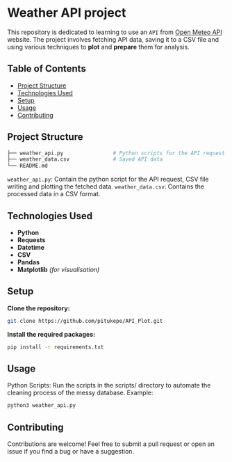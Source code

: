 # Weather API project

This repository is dedicated to learning to use an `API` from [Open Meteo API](https://open-meteo.com) website.
The project involves fetching API data, saving it to a CSV file and using various techniques to **plot** and **prepare** them for analysis.

## Table of Contents

- [Project Structure](#project-structure)
- [Technologies Used](#technologies-used)
- [Setup](#setup)
- [Usage](#usage)
- [Contributing](#contributing)

## Project Structure

```bash
├── weather_api.py                # Python scripts for the API request and plotting the data
├── weather_data.csv              # Saved API data
└── README.md
```
`weather_api.py`: Contain the python script for the API request, CSV file writing and plotting the fetched data.
`weather_data.csv`: Contains the processed data in a CSV format.

## Technologies Used

- **Python**
- **Requests**
- **Datetime**
- **CSV**
- **Pandas**
- **Matplotlib** *(for visualisation)*

## Setup

**Clone the repository:**
```bash
git clone https://github.com/pitukepe/API_Plot.git
```
**Install the required packages:**
```bash
pip install -r requirements.txt
```

## Usage

Python Scripts: Run the scripts in the scripts/ directory to automate the cleaning process of the messy database.
Example:
```bash
python3 weather_api.py
```

## Contributing

Contributions are welcome! Feel free to submit a pull request or open an issue if you find a bug or have a suggestion.
